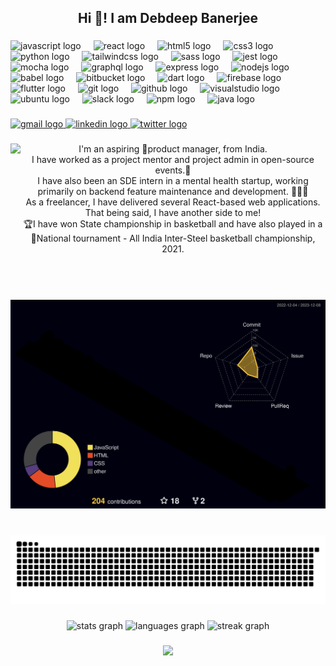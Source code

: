 <h2 align="center">Hi 👋! I am Debdeep Banerjee</h2>

###

<div align="left">
  <img src="https://cdn.jsdelivr.net/gh/devicons/devicon/icons/javascript/javascript-original.svg" height="30" alt="javascript logo"  />
  <img width="12" />
  <img src="https://cdn.jsdelivr.net/gh/devicons/devicon/icons/react/react-original.svg" height="30" alt="react logo"  />
  <img width="12" />
  <img src="https://cdn.jsdelivr.net/gh/devicons/devicon/icons/html5/html5-original.svg" height="30" alt="html5 logo"  />
  <img width="12" />
  <img src="https://cdn.jsdelivr.net/gh/devicons/devicon/icons/css3/css3-original.svg" height="30" alt="css3 logo"  />
  <img width="12" />
  <img src="https://cdn.jsdelivr.net/gh/devicons/devicon/icons/python/python-original.svg" height="30" alt="python logo"  />
  <img width="12" />
  <img src="https://cdn.simpleicons.org/tailwindcss/06B6D4" height="30" alt="tailwindcss logo"  />
  <img width="12" />
  <img src="https://cdn.simpleicons.org/sass/CC6699" height="30" alt="sass logo"  />
  <img width="12" />
  <img src="https://cdn.jsdelivr.net/gh/devicons/devicon/icons/jest/jest-plain.svg" height="30" alt="jest logo"  />
  <img width="12" />
  <img src="https://cdn.simpleicons.org/mocha/8D6748" height="30" alt="mocha logo"  />
  <img width="12" />
  <img src="https://skillicons.dev/icons?i=graphql" height="30" alt="graphql logo"  />
  <img width="12" />
  <img src="https://img.shields.io/badge/Express-000000?logo=express&logoColor=white&style=for-the-badge" height="30" alt="express logo"  />
  <img width="12" />
  <img src="https://cdn.simpleicons.org/nodedotjs/339933" height="30" alt="nodejs logo"  />
  <img width="12" />
  <img src="https://cdn.simpleicons.org/babel/F9DC3E" height="30" alt="babel logo"  />
  <img width="12" />
  <img src="https://cdn.jsdelivr.net/gh/devicons/devicon/icons/bitbucket/bitbucket-original.svg" height="30" alt="bitbucket logo"  />
  <img width="12" />
  <img src="https://cdn.jsdelivr.net/gh/devicons/devicon/icons/dart/dart-original.svg" height="30" alt="dart logo"  />
  <img width="12" />
  <img src="https://cdn.jsdelivr.net/gh/devicons/devicon/icons/firebase/firebase-plain.svg" height="30" alt="firebase logo"  />
  <img width="12" />
  <img src="https://cdn.jsdelivr.net/gh/devicons/devicon/icons/flutter/flutter-original.svg" height="30" alt="flutter logo"  />
  <img width="12" />
  <img src="https://cdn.jsdelivr.net/gh/devicons/devicon/icons/git/git-original.svg" height="30" alt="git logo"  />
  <img width="12" />
  <img src="https://skillicons.dev/icons?i=github" height="30" alt="github logo"  />
  <img width="12" />
  <img src="https://cdn.jsdelivr.net/gh/devicons/devicon/icons/visualstudio/visualstudio-plain.svg" height="30" alt="visualstudio logo"  />
  <img width="12" />
  <img src="https://cdn.jsdelivr.net/gh/devicons/devicon/icons/ubuntu/ubuntu-plain.svg" height="30" alt="ubuntu logo"  />
  <img width="12" />
  <img src="https://cdn.jsdelivr.net/gh/devicons/devicon/icons/slack/slack-original.svg" height="30" alt="slack logo"  />
  <img width="12" />
  <img src="https://cdn.jsdelivr.net/gh/devicons/devicon/icons/npm/npm-original-wordmark.svg" height="30" alt="npm logo"  />
  <img width="12" />
  <img src="https://cdn.jsdelivr.net/gh/devicons/devicon/icons/java/java-original.svg" height="30" alt="java logo"  />
</div>

###

<div align="left">
</div>

###

<div align="left">
  <a href="deb.baner.1@gmail.com" target="_blank">
    <img src="https://img.shields.io/static/v1?message=Gmail&logo=gmail&label=Debdeep&color=deep%20green&logoColor=green&labelColor=black&style=for-the-badge" height="45" alt="gmail logo"  />
  </a>
  <a href="https://www.linkedin.com/in/debdeep-banerjee-04b39b220/" target="_blank">
    <img src="https://img.shields.io/static/v1?message=LinkedIn&logo=linkedin&label=Debdeep&color=0077B5&logoColor=white&labelColor=&style=for-the-badge" height="45" alt="linkedin logo"  />
  </a>
  <a href="https://twitter.com/Debdeepstwt" target="_blank">
    <img src="https://img.shields.io/static/v1?message=Twitter&logo=twitter&label=Debdeepstwt&color=1DA1F2&logoColor=&labelColor=white&style=for-the-badge" height="45" alt="twitter logo"  />
  </a>
</div>

###

<img align="left" height="250" src="https://im5.ezgif.com/tmp/ezgif-5-d1d7e60fac.gif"  />

###

<p align="center">I'm an aspiring 🚀product manager, from India.<br>I have worked as a project mentor and project admin in open-source events.🎯<br>I have also been an SDE intern in a mental health startup, working primarily on backend feature maintenance and development. 👨🏻‍💻<br>As a freelancer, I have delivered several React-based web applications.<br>That being said, I have another side to me!  <br>🏆I have won State championship in basketball and have also played in a <br>🏀National tournament - All India Inter-Steel basketball championship, 2021.</p>

###

###

<div align="center">
  
  ![](./profile-3d-contrib/profile-night-rainbow.svg)

</div>

###

<br clear="both">

<img src="https://raw.githubusercontent.com/Debdeep1/Debdeep1/output/snake.svg" alt="Snake animation" />

###

<div align="center">
  <img src="https://github-readme-stats.vercel.app/api?username=Debdeep1&hide_title=false&hide_rank=true&show_icons=true&include_all_commits=true&count_private=true&disable_animations=false&theme=ayu-mirage&locale=en&hide_border=true&order=1" height="150" alt="stats graph"  />
  <img src="https://github-readme-stats.vercel.app/api/top-langs?username=Debdeep1&locale=en&hide_title=false&layout=compact&card_width=320&langs_count=5&theme=slateorange&hide_border=false&order=2" height="150" alt="languages graph"  />
  <img src="https://streak-stats.demolab.com?user=Debdeep1&locale=en&mode=daily&theme=calm&hide_border=false&border_radius=5&order=3" height="150" alt="streak graph"  />
</div>

###

<div align="center">
  <img src="https://profile-counter.glitch.me/Debdeep1/count.svg?"  />
</div>

###
